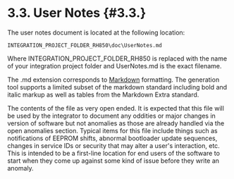 3.3. User Notes                                                                                                  {#3.3.}
========================================================================================================================
The user notes document is located at the following location:

    INTEGRATION_PROJECT_FOLDER_RH850\doc\UserNotes.md

Where INTEGRATION_PROJECT_FOLDER_RH850 is replaced with the name of your integration project folder and UserNotes.md is
the exact filename.

The .md extension corresponds to [Markdown](https://en.wikipedia.org/wiki/Markdown) formatting.  The generation tool
supports a limited subset of the markdown standard including bold and italic markup as well as tables from the
Markdown Extra standard.

The contents of the file as very open ended.  It is expected that this file will be used by the integrator to document
any oddities or major changes in version of software but not anomalies as those are already handled via the open
anomalies section.  Typical items for this file include things such as notifications of EEPROM shifts, abnormal
bootloader update sequences, changes in service IDs or security that may alter a user's interaction, etc.  This is
intended to be a first-line location for end users of the software to start when they come up against some kind of issue
before they write an anomaly.